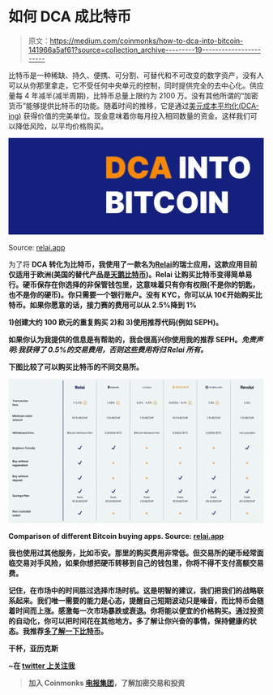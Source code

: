 # 如何 DCA 成比特币

> 原文：<https://medium.com/coinmonks/how-to-dca-into-bitcoin-141966a5af61?source=collection_archive---------19----------------------->

比特币是一种稀缺、持久、便携、可分割、可替代和不可改变的数字资产，没有人可以从你那里拿走，它不受任何中央单元的控制，同时提供完全的去中心化。供应量每 4 年减半(减半周期)，比特币总量上限约为 2100 万。没有其他所谓的“加密货币”能够提供比特币的功能。随着时间的推移，它是通过[美元成本平均化(DCA-ing)](https://en.wikipedia.org/wiki/Dollar_cost_averaging) 获得价值的完美单位。现金意味着你每月投入相同数量的资金。这样我们可以降低风险，以平均价格购买。

![](img/ca154f18f77a9f45f72dbc72c32f332e.png)

Source: [relai.app](https://relai.app/)

为了将 **DCA 转化为比特币，我使用了一款名为**[**Relai**](https://relai.app/)**的瑞士应用，这款应用目前仅适用于欧洲(美国的替代产品是[天鹅比特币](https://www.swanbitcoin.com/))。Relai 让购买比特币变得简单易行。硬币保存在你选择的非保管钱包里，这意味着只有你有权限(不是你的钥匙，也不是你的硬币)。你只需要一个银行账户。没有 KYC，你可以从 10€开始购买比特币。如果你愿意的话，接力赛的费用可以从 2.5%降到 1%**

**1)创建大约 100 欧元的重复购买
2)和
3)使用推荐代码(例如 SEPH)。**

**如果你认为我提供的信息是有帮助的，我会很高兴你使用我的推荐 SEPH。*免责声明:我获得了 0.5%的交易费用，否则这些费用将归 Relai 所有。***

**下图比较了可以购买比特币的不同交易所。**

**![](img/2c9e8c9c4f1741af4fdfda84c00a0b9e.png)**

**Comparison of different Bitcoin buying apps. Source: [relai.app](https://relai.app/)**

**我也使用过其他服务，比如币安。那里的购买费用非常低。但交易所的硬币经常面临交易对手风险，如果你想把硬币转移到自己的钱包里，你将不得不支付高额交易费。**

**记住，在市场中的时间胜过选择市场时机。这是明智的建议，我们把我们的战略联系起来。我们唯一需要的能力是心态，提醒自己短期波动只是噪音，而比特币会随着时间而上涨。感激每一次市场暴跌或衰退。你将能以便宜的价格购买。通过投资的自动化，你可以把时间花在其他地方。多了解让你兴奋的事情，保持健康的状态。我推荐[多了解一下比特币](https://en.bitcoin.it/wiki/Help:FAQ)。**

**干杯，亚历克斯**

**~在 [twitter 上关注我](https://twitter.com/sephthreek)**

> **加入 Coinmonks [电报集团](https://t.me/joinchat/Trz8jaxd6xEsBI4p)，了解加密交易和投资**